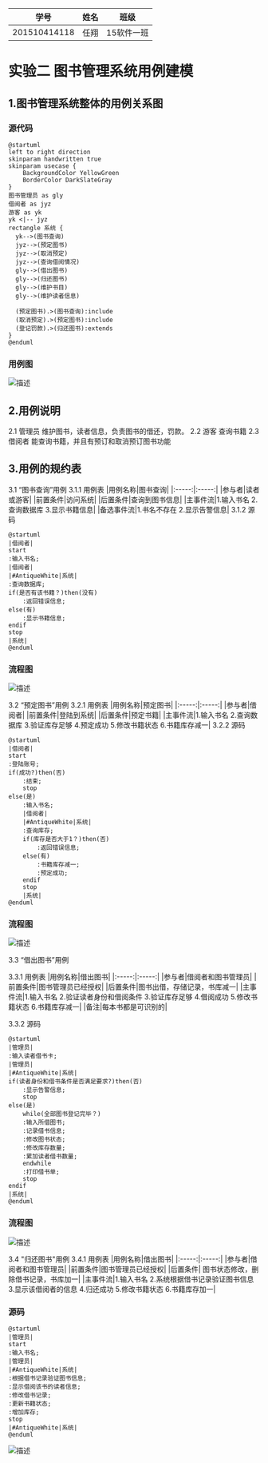 |学号|姓名|班级|
|:----:|:----:|:----:|
|201510414118|任翔|15软件一班|

# 实验二 图书管理系统用例建模 

## 1.图书管理系统整体的用例关系图
### 源代码
```
@startuml
left to right direction
skinparam handwritten true
skinparam usecase {
	BackgroundColor YellowGreen
	BorderColor DarkSlateGray
}
图书管理员 as gly
借阅者 as jyz
游客 as yk
yk <|-- jyz
rectangle 系统 {
  yk-->(图书查询)
  jyz-->(预定图书)
  jyz-->(取消预定)
  jyz-->(查询借阅情况)
  gly-->(借出图书)
  gly-->(归还图书)
  gly-->(维护书目)
  gly-->(维护读者信息)

  (预定图书).>(图书查询):include
  (取消预定).>(预定图书):include
  (登记罚款).>(归还图书):extends
}
@enduml
```
### 用例图
![](./test2_1.png '描述')

## 2.用例说明
2.1 管理员
	维护图书，读者信息，负责图书的借还，罚款。
2.2 游客
	查询书籍
2.3 借阅者
    能查询书籍，并且有预订和取消预订图书功能
	
## 3.用例的规约表

3.1 “图书查询”用例
	3.1.1 用例表
	|用例名称|图书查询|
	|:-----:|:-----:|
	|参与者|读者或游客|
	|前置条件|访问系统|
	|后置条件|查询到图书信息|
	|主事件流|1.输入书名
			2.查询数据库
			3.显示书籍信息|
	|备选事件流|1.书名不存在
			2.显示告警信息|
3.1.2 源码

```
@startuml
|借阅者|
start
:输入书名;
|借阅者|
|#AntiqueWhite|系统|
:查询数据库;
if(是否有该书籍？)then(没有)
    :返回错误信息;
else(有)
    :显示书籍信息;
endif
stop
|系统|
@enduml	
```
### 流程图
![](./test2_2.png '描述')

3.2 “预定图书”用例
	3.2.1 用例表
	|用例名称|预定图书|
	|:-----:|:-----:|
	|参与者|借阅者|
	|前置条件|登陆到系统|
	|后置条件|预定书籍|
	|主事件流|1.输入书名
			2.查询数据库
			3.验证库存足够
			4.预定成功
			5.修改书籍状态
			6.书籍库存减一|
	3.2.2 源码
```
@startuml
|借阅者|
start
:登陆账号;
if(成功?)then(否)
    :结束;
    stop
else(是)
    :输入书名;
    |借阅者|
    |#AntiqueWhite|系统|
    :查询库存;
    if(库存是否大于1？)then(否)
        :返回错误信息;
    else(有)
        :书籍库存减一;
        :预定成功;
    endif
    stop
    |系统|
@enduml
```	
### 流程图
![](./test2_3.png '描述')

3.3 “借出图书”用例

3.3.1 用例表
	|用例名称|借出图书|
	|:-----:|:-----:|
	|参与者|借阅者和图书管理员|
	|前置条件|图书管理员已经授权|
	|后置条件|图书出借，存储记录，书库减一|
	|主事件流|1.输入书名
			2.验证读者身份和借阅条件
			3.验证库存足够
			4.借阅成功
			5.修改书籍状态
			6.书籍库存减一|
	|备注|每本书都是可识别的|
	
3.3.2 源码
```
@startuml
|管理员|
:输入读者借书卡;
|管理员|
|#AntiqueWhite|系统|
if(读者身份和借书条件是否满足要求?)then(否)
    :显示告警信息;
    stop
else(是)
    while(全部图书登记完毕？)
    :输入所借图书;
    :记录借书信息;
    :修改图书状态;
    :修改库存数量;
    :累加读者借书数量;
    endwhile
    :打印借书单;
    stop
endif
|系统|
@enduml
```
### 流程图
![](./test2_4.png '描述')

3.4 "归还图书"用例
3.4.1 用例表
	|用例名称|借出图书|
	|:-----:|:-----:|
	|参与者|借阅者和图书管理员|
	|前置条件|图书管理员已经授权|
	|后置条件|	图书状态修改，删除借书记录，书库加一|
	|主事件流|1.输入书名
			2.系统根据借书记录验证图书信息
			3.显示该借阅者的信息
			4.归还成功
			5.修改书籍状态
			6.书籍库存加一|
### 源码
```
@startuml
|管理员|
start
:输入书名;
|管理员|
|#AntiqueWhite|系统|
:根据借书记录验证图书信息;
:显示借阅该书的读者信息;
:修改借书记录;
:更新书籍状态;
:增加库存;
stop
|#AntiqueWhite|系统|
@enduml
```
![](./test2_5.png '描述')